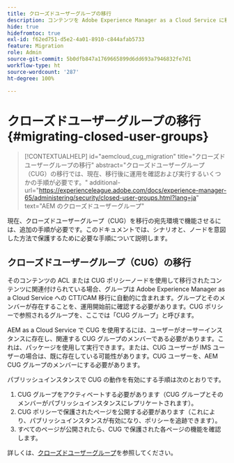 ```yaml
---
title: クローズドユーザーグループの移行
description: コンテンツを Adobe Experience Manager as a Cloud Service に移行した後でクローズドユーザーグループを有効にするために必要な特別な考慮事項について説明します。
hide: true
hidefromtoc: true
exl-id: f62ed751-d5e2-4a01-8910-c844afab5733
feature: Migration
role: Admin
source-git-commit: 5b0dfb847a1769665899d6dd693a7946832fe7d1
workflow-type: ht
source-wordcount: '287'
ht-degree: 100%

---
```



# クローズドユーザーグループの移行 {#migrating-closed-user-groups}

>[!CONTEXTUALHELP]
>id="aemcloud_cug_migration"
>title="クローズドユーザーグループの移行"
>abstract="クローズドユーザーグループ（CUG）の移行では、現在、移行後に運用を確認および実行するいくつかの手順が必要です。"
>additional-url="https://experienceleague.adobe.com/docs/experience-manager-65/administering/security/closed-user-groups.html?lang=ja" text="AEM のクローズドユーザーグループ"

現在、クローズドユーザーグループ（CUG）を移行の宛先環境で機能させるには、追加の手順が必要です。このドキュメントでは、シナリオと、ノードを意図した方法で保護するために必要な手順について説明します。

## クローズドユーザーグループ（CUG）の移行

そのコンテンツの ACL または CUG ポリシーノードを使用して移行されたコンテンツに関連付けられている場合、グループは Adobe Experience Manager as a Cloud Service への CTT/CAM 移行に自動的に含まれます。グループとそのメンバーが存在することを、運用開始前に確認する必要があります。CUG ポリシーで参照されるグループを、ここでは「CUG グループ」と呼びます。

AEM as a Cloud Service で CUG を使用するには、ユーザーがオーサーインスタンスに存在し、関連する CUG グループのメンバーである必要があります。これは、パッケージを使用して実行できます。または、CUG ユーザーが IMS ユーザーの場合は、既に存在している可能性があります。CUG ユーザーを、AEM CUG グループのメンバーにする必要があります。

パブリッシュインスタンスで CUG の動作を有効にする手順は次のとおりです。
1. CUG グループをアクティベートする必要があります（CUG グループとそのメンバーがパブリッシュインスタンスにレプリケートされます）。
1. CUG ポリシーで保護されたページを公開する必要があります（これにより、パブリッシュインスタンスが有効になり、ポリシーを追跡できます）。
1. すべてのページが公開されたら、CUG で保護された各ページの機能を確認します。

詳しくは、[クローズドユーザーグループ](https://experienceleague.adobe.com/docs/experience-manager-65/administering/security/closed-user-groups.html?lang=ja)を参照してください。
